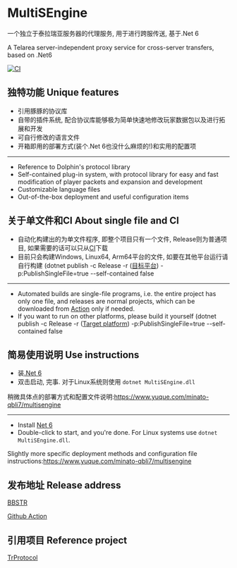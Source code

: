 # MultiSEngine
一个独立于泰拉瑞亚服务器的代理服务, 用于进行跨服传送, 基于.Net 6

A Telarea server-independent proxy service for cross-server transfers, based on .Net6

[![CI](https://github.com/Megghy/MultiSEngine/actions/workflows/dotnet.yml/badge.svg)](https://github.com/Megghy/MultiSEngine/actions/workflows/dotnet.yml)
## 独特功能 Unique features
* 引用豚豚的协议库
* 自带的插件系统, 配合协议库能够极为简单快速地修改玩家数据包以及进行拓展和开发
* 可自行修改的语言文件
* 开箱即用的部署方式(装个.Net 6也没什么麻烦的!)和实用的配置项

---

* Reference to Dolphin's protocol library
* Self-contained plug-in system, with protocol library for easy and fast modification of player packets and expansion and development
* Customizable language files
* Out-of-the-box deployment and useful configuration items

## 关于单文件和CI About single file and CI
* 自动化构建出的为单文件程序, 即整个项目只有一个文件, Release则为普通项目, 如果需要的话可以只从[CI](https://github.com/Megghy/MultiSEngine/actions)下载
* 目前只会构建Windows, Linux64, Arm64平台的文件, 如要在其他平台运行请自行构建 (dotnet publish -c Release -r ([目标平台](https://docs.microsoft.com/zh-cn/dotnet/core/rid-catalog)) -p:PublishSingleFile=true --self-contained false

---
* Automated builds are single-file programs, i.e. the entire project has only one file, and releases are normal projects, which can be downloaded from [Action](https://github.com/Megghy/MultiSEngine/actions) only if needed.
* If you want to run on other platforms, please build it yourself (dotnet publish -c Release -r ([Target platform](https://docs.microsoft.com/zh-cn/dotnet/core/rid-catalog)) -p:PublishSingleFile=true --self-contained false

## 简易使用说明 Use instructions
* 装[.Net 6](https://dotnet.microsoft.com/download/dotnet/6.0)
* 双击启动, 完事. 对于Linux系统则使用 ``dotnet MultiSEngine.dll``

稍微具体点的部署方式和配置文件说明:https://www.yuque.com/minato-qbli7/multisengine

---

* Install [Net 6](https://dotnet.microsoft.com/download/dotnet/6.0)
* Double-click to start, and you're done. For Linux systems use ``dotnet MultiSEngine.dll``.

Slightly more specific deployment methods and configuration file instructions:https://www.yuque.com/minato-qbli7/multisengine

## 发布地址 Release address
[BBSTR](https://www.bbstr.net/r/93/)

[Github Action](https://github.com/Megghy/MultiSEngine/actions)

## 引用项目 Reference project
[TrProtocol](https://github.com/chi-rei-den/TrProtocol/tree/dev)
